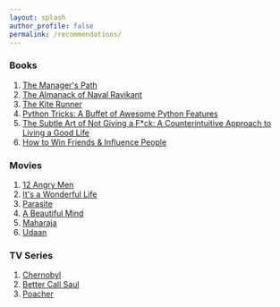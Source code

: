 ```yaml
---
layout: splash
author_profile: false
permalink: /recommendations/
---
```


### Books
1. [The Manager's Path](https://www.amazon.in/Managers-Path-Leaders-Navigating-Growth/dp/9352135474/ref=sr_1_1?crid=2KVEVER1LM3J3&dib=eyJ2IjoiMSJ9.e4hztWGYgBUC1TnpctA6C_HTq6MJWCLi88DYphCd1sq-zLua_EALNWrcSEeNxq0R-iYvh8FnXEbmYxUYfjeZeI20m4YLMdD15lxrQYuJQv-VTryALuXsDYh4tFZT6GGy2_PgqmDSeTB2lr9p64f-Ki34Yo5Z2svz-_pvqehuqi5ONVpC91ZCy8XHQNzCr9etDBG0YEXfL9XubkOQ1xZR1ZgXeSELUw9kTxQob5bAFdk.CzhUbzn4WZ7air6SCMhJlgFlKmWNkw-6e-ysElOLjdk&dib_tag=se&keywords=managers+path&qid=1735659722&sprefix=managers+pa%2Caps%2C245&sr=8-1)
2. [The Almanack of Naval Ravikant](https://www.amazon.in/Almanack-Naval-Ravikant-Wealth-Happiness/dp/9354893899/ref=sr_1_1_sspa?crid=DL5BJKOTE5A8&dib=eyJ2IjoiMSJ9.Q2KkiApUUk6JXcE5SE6l8mOloalG1utjorjzBEsIrbzpn3AE2GyRZquBeXB6e1ayXnGQFzgXv2Sc5zflLE7nNI2rsIrszvJDmetJ7wvCQixVsgsif958XB2az_rXhQJdo4rmovOcYqjKUHudaUmsfDa3Ij7ObOxm0evfS3jtnOUQI63IOjJOg_HDW-amDSvK0Fxbxx9NB6NgvuLEjgMfkCI8k0JPYCCjFahIa8tkssU.CBCV1Z2Rd2hEpaxyGrkHNQQsFXxXZiAozxvtVwIMrC4&dib_tag=se&keywords=almanack+of+naval+ravikant+book&qid=1735659742&sprefix=almana%2Caps%2C244&sr=8-1-spons&sp_csd=d2lkZ2V0TmFtZT1zcF9hdGY&psc=1)
3. [The Kite Runner](https://www.amazon.in/Almanack-Naval-Ravikant-Wealth-Happiness/dp/9354893899/ref=sr_1_1_sspa?crid=DL5BJKOTE5A8&dib=eyJ2IjoiMSJ9.Q2KkiApUUk6JXcE5SE6l8mOloalG1utjorjzBEsIrbzpn3AE2GyRZquBeXB6e1ayXnGQFzgXv2Sc5zflLE7nNI2rsIrszvJDmetJ7wvCQixVsgsif958XB2az_rXhQJdo4rmovOcYqjKUHudaUmsfDa3Ij7ObOxm0evfS3jtnOUQI63IOjJOg_HDW-amDSvK0Fxbxx9NB6NgvuLEjgMfkCI8k0JPYCCjFahIa8tkssU.CBCV1Z2Rd2hEpaxyGrkHNQQsFXxXZiAozxvtVwIMrC4&dib_tag=se&keywords=almanack+of+naval+ravikant+book&qid=1735659742&sprefix=almana%2Caps%2C244&sr=8-1-spons&sp_csd=d2lkZ2V0TmFtZT1zcF9hdGY&psc=1)
4. [Python Tricks: A Buffet of Awesome Python Features](https://www.amazon.in/Python-Tricks-Buffet-Awesome-Features/dp/1775093301/ref=sr_1_3?crid=31E9ALBK2VSU0&dib=eyJ2IjoiMSJ9.Wrp0vp6JGggJVJP9h29rnfT6Qyl5utKEsVl7CsJyKN1ygoa5MRf9FHDq4ZV9PosdFm-1kW7uw-j74GsFuh0Bsg2fMPGYHeKuenAU_zFokcpcQgXfo8V3u45cZ4EYXktygHV_b_VfkqAdzN2z8nzwKbSTiwFnWaSxJXlTyJLHmhyNfzM8zVJvW7GCwKLQBYQ6kgXZW_WDyfQnHmWoqgd7LuqCeAtBQrR0NdYJ5w8Ampw.kGW555CONBR2JFVfKLOeZ8ON2JvtQ52CI5pW1CG2xfw&dib_tag=se&keywords=python+tricks+the+book&qid=1735659795&sprefix=python+tri%2Caps%2C249&sr=8-3)
5. [The Subtle Art of Not Giving a F*ck: A Counterintuitive Approach to Living a Good Life](https://www.amazon.in/Subtle-Art-Not-Giving/dp/0062641549/ref=sr_1_1?crid=AD70QHV63KKF&dib=eyJ2IjoiMSJ9.kXemRnGMpiMmrtNlKJUOmDbnVc0_dfMVORFxd-unXWuHru2ET-PfyVBodWEIhQRL-v0FdpdwQboJkKCOoFDdz1eZz41kjDkoRqt54-9jdbUSlsXfBvLmAf2PjN2aJHK4nQA8Tf1r7y_rk0F-ZniLUvYMIj1N2IDf3DYlnrHUrzICsgv6kG6Hd3W5_mmGF6itnuBWYS7Q1z35hPYA186LLgHEefPBshzkDaizLvyB7_4.gi2CM60Ir2JA7dbM0NlEKwzsIs84k3ZCRsOUdHjQbmg&dib_tag=se&keywords=subtle+art+of+not+giving+a+fuxk&qid=1735659811&sprefix=subtle+%2Caps%2C247&sr=8-1)
6. [How to Win Friends & Influence People](https://www.amazon.in/Friends-Influence-People-International-Bestseller/dp/8194899133/ref=sr_1_3?crid=2XLG5IT3T99N&dib=eyJ2IjoiMSJ9.RPPkci8pfBUWX8TMtKPCIp6u5ABQPpzKum3WmVCgddDmWeREGJ5EaTLcYJDwDtefIBatToII-zibPsdKAcSGt4jqUNHB_2duXjlYScPVMo2V-MOn6QuzBbPa3F66SqJlpxoiynlT5VK5FH6mUD5_7K7Bik4AS7HxERpVh8p7gNzDnWAwvmZqB2x4XEoh0jBl1kSgmFisVlZxb0_iNN_QF-o54nZft1atYumEkCndhfI.vPudzVZbXowaUnlESKvC1Q_7i56wfjdqt6O61271MiU&dib_tag=se&keywords=how+to+win+friends+and+influence+people+in+hindi&nsdOptOutParam=true&qid=1735659857&sprefix=how+to+w%2Caps%2C251&sr=8-3)

### Movies
1. [12 Angry Men](https://www.imdb.com/title/tt0050083/?ref_=chttp_t_5)
2. [It's a Wonderful Life](https://www.imdb.com/title/tt0038650/?ref_=chttp_t_21)
3. [Parasite](https://www.imdb.com/title/tt6751668/?ref_=chttp_t_34)
4. [A Beautiful Mind](https://www.imdb.com/title/tt0268978/?ref_=chttp_t_150)
5. [Maharaja](https://www.imdb.com/title/tt26548265/?ref_=chttp_t_198)
6. [Udaan](https://www.imdb.com/title/tt1639426/?ref_=ls_t_9)

### TV Series
1. [Chernobyl](https://www.imdb.com/title/tt7366338/?ref_=chttvtp_t_5) 
2. [Better Call Saul](https://www.imdb.com/title/tt3032476/?ref_=chttvtp_t_26)
3. [Poacher](https://www.imdb.com/title/tt24364990/)

